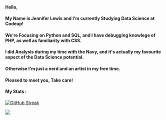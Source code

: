 #### Hello,
#### My Name is Jennifer Lewis and I'm currently Studying Data Science at Codeup!
#### We're Focusing on Python and SQL, and I have debugging knowlege of PHP, as well as familiarity with CSS.
#### I did Analysis during my time with the Navy, and it's actually my favourite aspect of the Data Science potential.
####
#### Otherwise I'm just a nerd and an artist in my free time.
#### Pleased to meet you, Take care!


#### My Stats :
[![GitHub Streak](https://streak-stats.demolab.com?user=JenniferMLewis&theme=dark&hide_border=false&date_format=M%20j%5B%2C%20Y%5D&currStreakNum=0EDDAE)](https://git.io/streak-stats)
<p align="left"> <img src="https://github-readme-stats.vercel.app/api?username=JenniferMLewis&theme=tokyonight&show_icons=true&hide_border=true&count_private=true&include_all_commits=true" /> </p>


